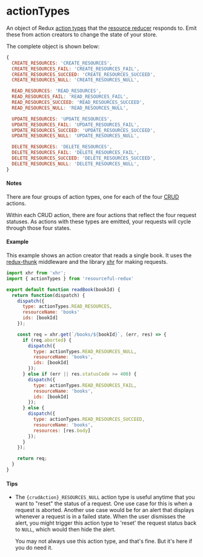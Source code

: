 # actionTypes

An object of Redux [action types](http://redux.js.org/docs/basics/Actions.html)
that the [resource reducer](resource-reducer.md) responds to. Emit these from
action creators to change the state of your store.

The complete object is shown below:

```js
{
  CREATE_RESOURCES: 'CREATE_RESOURCES',
  CREATE_RESOURCES_FAIL: 'CREATE_RESOURCES_FAIL',
  CREATE_RESOURCES_SUCCEED: 'CREATE_RESOURCES_SUCCEED',
  CREATE_RESOURCES_NULL: 'CREATE_RESOURCES_NULL',

  READ_RESOURCES: 'READ_RESOURCES',
  READ_RESOURCES_FAIL: 'READ_RESOURCES_FAIL',
  READ_RESOURCES_SUCCEED: 'READ_RESOURCES_SUCCEED',
  READ_RESOURCES_NULL: 'READ_RESOURCES_NULL',

  UPDATE_RESOURCES: 'UPDATE_RESOURCES',
  UPDATE_RESOURCES_FAIL: 'UPDATE_RESOURCES_FAIL',
  UPDATE_RESOURCES_SUCCEED: 'UPDATE_RESOURCES_SUCCEED',
  UPDATE_RESOURCES_NULL: 'UPDATE_RESOURCES_NULL',

  DELETE_RESOURCES: 'DELETE_RESOURCES',
  DELETE_RESOURCES_FAIL: 'DELETE_RESOURCES_FAIL',
  DELETE_RESOURCES_SUCCEED: 'DELETE_RESOURCES_SUCCEED',
  DELETE_RESOURCES_NULL: 'DELETE_RESOURCES_NULL',
}
```

#### Notes

There are four groups of action types, one for each of the four
[CRUD](https://en.wikipedia.org/wiki/Create,_read,_update_and_delete) actions.

Within each CRUD action, there are four actions that reflect the four request
statuses. As actions with these types are emitted, your requests will
cycle through those four states.

#### Example

This example shows an action creator that reads a single book. It uses the
[redux-thunk](https://github.com/gaearon/redux-thunk) middleware and the
library [xhr](https://github.com/naugtur/xhr) for making requests.

```js
import xhr from 'xhr';
import { actionTypes } from 'resourceful-redux'

export default function readBook(bookId) {
  return function(dispatch) {
    dispatch({
      type: actionTypes.READ_RESOURCES,
      resourceName: 'books'
      ids: [bookId]
    });

    const req = xhr.get(`/books/${bookId}`, (err, res) => {
      if (req.aborted) {
        dispatch({
          type: actionTypes.READ_RESOURCES_NULL,
          resourceName: 'books',
          ids: [bookId]
        });
      } else if (err || res.statusCode >= 400) {
        dispatch({
          type: actionTypes.READ_RESOURCES_FAIL,
          resourceName: 'books',
          ids: [bookId]
        });
      } else {
        dispatch({
          type: actionTypes.READ_RESOURCES_SUCCEED,
          resourceName: 'books',
          resources: [res.body]
        });
      }
    });

    return req;
  }
}
```

#### Tips

- The `{crudAction}_RESOURCES_NULL` action type is useful anytime that you want
  to "reset" the status of a request. One use case for this is when a request
  is aborted. Another use case would be for an alert that displays whenever a
  request is in a failed state. When the user dismisses the alert, you might
  trigger this action type to 'reset' the request status back to `NULL`, which
  would then hide the alert.

  You may not always use this action type, and that's fine. But it's here if
  you do need it.
